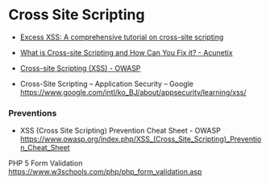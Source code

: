 # Cross Site Scripting
- [Excess XSS: A comprehensive tutorial on cross-site scripting](https://excess-xss.com/)

- [What is Cross-site Scripting and How Can You Fix it? - Acunetix](https://www.acunetix.com/websitesecurity/cross-site-scripting/)

- [Cross-site Scripting (XSS) - OWASP](https://www.owasp.org/index.php/Cross-site_Scripting_(XSS))

- Cross-Site Scripting – Application Security – Google https://www.google.com/intl/ko_BJ/about/appsecurity/learning/xss/

### Preventions ###
- XSS (Cross Site Scripting) Prevention Cheat Sheet - OWASP https://www.owasp.org/index.php/XSS_(Cross_Site_Scripting)_Prevention_Cheat_Sheet 

PHP 5 Form Validation https://www.w3schools.com/php/php_form_validation.asp
